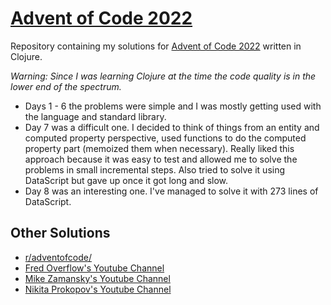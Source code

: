 # [Advent of Code 2022](https://adventofcode.com/2022)

Repository containing my solutions for [Advent of Code 2022](https://adventofcode.com/2022) written in Clojure.

*Warning: Since I was learning Clojure at the time the code quality is in the lower end of the spectrum.*

- Days 1 - 6 the problems were simple and I was mostly getting used with the language and standard library.
- Day 7 was a difficult one. I decided to think of things from an entity and computed property perspective, used functions to do the computed property part (memoized them when necessary). Really liked this approach because it was easy to test and allowed me to solve the problems in small incremental steps. Also tried to solve it using DataScript but gave up once it got long and slow.
- Day 8 was an interesting one. I've managed to solve it with 273 lines of DataScript.

## Other Solutions

- [r/adventofcode/](https://www.reddit.com/r/adventofcode/)
- [Fred Overflow's Youtube Channel](https://www.youtube.com/watch?v=aNhZI146NOo&list=PLbPrugU2oQ8W5qGiiiFJRlQ8vZ8AZXlG8)
- [Mike Zamansky's Youtube Channel](https://www.youtube.com/watch?v=80so4H3mSCM)
- [Nikita Prokopov's Youtube Channel](https://www.youtube.com/watch?v=aNv_eDsPJe4)
